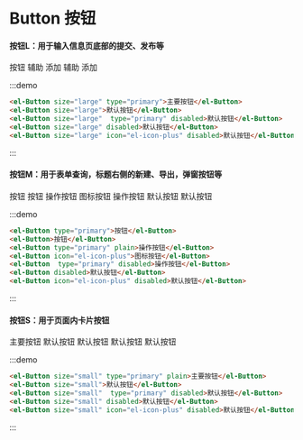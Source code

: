
# Button 按钮
#### 按钮L：用于输入信息页底部的提交、发布等
<div class="demo-block">
    <el-Button size="large" type="primary">按钮</el-Button>
    <el-Button size="large">辅助</el-Button>
    <el-Button size="large"  type="primary" disabled>添加</el-Button>
    <el-Button size="large" disabled>辅助</el-Button>
    <el-Button size="large" icon="el-icon-plus" disabled>添加</el-Button>
</div>

:::demo
```html
<el-Button size="large" type="primary">主要按钮</el-Button>
<el-Button size="large">默认按钮</el-Button>
<el-Button size="large"  type="primary" disabled>默认按钮</el-Button>
<el-Button size="large" disabled>默认按钮</el-Button>
<el-Button size="large" icon="el-icon-plus" disabled>默认按钮</el-Button>
```
:::

#### 按钮M：用于表单查询，标题右侧的新建、导出，弹窗按钮等
<div class="demo-block">
    <el-Button type="primary">按钮</el-Button>
    <el-Button>按钮</el-Button>
    <el-Button type="primary" plain>操作按钮</el-Button>
    <el-Button icon="el-icon-plus">图标按钮</el-Button>
    <el-Button  type="primary" disabled>操作按钮</el-Button>
    <el-Button disabled>默认按钮</el-Button>
    <el-Button icon="el-icon-plus" disabled>默认按钮</el-Button>
</div>

:::demo
```html
<el-Button type="primary">按钮</el-Button>
<el-Button>按钮</el-Button>
<el-Button type="primary" plain>操作按钮</el-Button>
<el-Button icon="el-icon-plus">图标按钮</el-Button>
<el-Button  type="primary" disabled>操作按钮</el-Button>
<el-Button disabled>默认按钮</el-Button>
<el-Button icon="el-icon-plus" disabled>默认按钮</el-Button>
```
:::

#### 按钮S：用于页面内卡片按钮
<div class="demo-block">
    <el-Button size="small" type="primary" plain>主要按钮</el-Button>
    <el-Button size="small">默认按钮</el-Button>
    <el-Button size="small"  type="primary" disabled>默认按钮</el-Button>
    <el-Button size="small" disabled>默认按钮</el-Button>
    <el-Button size="small" icon="el-icon-plus" disabled>默认按钮</el-Button>
</div>

:::demo
```html
<el-Button size="small" type="primary" plain>主要按钮</el-Button>
<el-Button size="small">默认按钮</el-Button>
<el-Button size="small"  type="primary" disabled>默认按钮</el-Button>
<el-Button size="small" disabled>默认按钮</el-Button>
<el-Button size="small" icon="el-icon-plus" disabled>默认按钮</el-Button>
```
:::